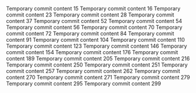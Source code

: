 Temporary commit content 15
Temporary commit content 16
Temporary commit content 23
Temporary commit content 28
Temporary commit content 37
Temporary commit content 52
Temporary commit content 54
Temporary commit content 56
Temporary commit content 70
Temporary commit content 72
Temporary commit content 84
Temporary commit content 91
Temporary commit content 104
Temporary commit content 110
Temporary commit content 123
Temporary commit content 146
Temporary commit content 154
Temporary commit content 176
Temporary commit content 189
Temporary commit content 205
Temporary commit content 216
Temporary commit content 250
Temporary commit content 251
Temporary commit content 257
Temporary commit content 262
Temporary commit content 270
Temporary commit content 271
Temporary commit content 279
Temporary commit content 295
Temporary commit content 299
